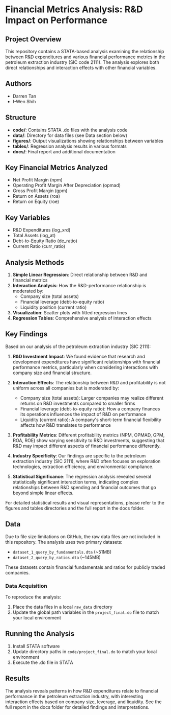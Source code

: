 # Financial Metrics Analysis: R&D Impact on Performance

## Project Overview
This repository contains a STATA-based analysis examining the relationship between R&D expenditures and various financial performance metrics in the petroleum extraction industry (SIC code 2111). The analysis explores both direct relationships and interaction effects with other financial variables.

## Authors
- Darren Tan
- I-Wen Shih

## Structure
- **code/**: Contains STATA .do files with the analysis code
- **data/**: Directory for data files (see Data section below)
- **figures/**: Output visualizations showing relationships between variables
- **tables/**: Regression analysis results in various formats
- **docs/**: Final report and additional documentation

## Key Financial Metrics Analyzed
- Net Profit Margin (npm)
- Operating Profit Margin After Depreciation (opmad)
- Gross Profit Margin (gpm)
- Return on Assets (roa)
- Return on Equity (roe)

## Key Variables
- R&D Expenditures (log_xrd)
- Total Assets (log_at)
- Debt-to-Equity Ratio (de_ratio)
- Current Ratio (curr_ratio)

## Analysis Methods
1. **Simple Linear Regression**: Direct relationship between R&D and financial metrics
2. **Interaction Analysis**: How the R&D-performance relationship is moderated by:
   - Company size (total assets)
   - Financial leverage (debt-to-equity ratio)
   - Liquidity position (current ratio)
3. **Visualization**: Scatter plots with fitted regression lines
4. **Regression Tables**: Comprehensive analysis of interaction effects

## Key Findings
Based on our analysis of the petroleum extraction industry (SIC 2111):

1. **R&D Investment Impact**: We found evidence that research and development expenditures have significant relationships with financial performance metrics, particularly when considering interactions with company size and financial structure.

2. **Interaction Effects**: The relationship between R&D and profitability is not uniform across all companies but is moderated by:
   - Company size (total assets): Larger companies may realize different returns on R&D investments compared to smaller firms
   - Financial leverage (debt-to-equity ratio): How a company finances its operations influences the impact of R&D on performance
   - Liquidity (current ratio): A company's short-term financial flexibility affects how R&D translates to performance

3. **Profitability Metrics**: Different profitability metrics (NPM, OPMAD, GPM, ROA, ROE) show varying sensitivity to R&D investments, suggesting that R&D may impact different aspects of financial performance differently.

4. **Industry Specificity**: Our findings are specific to the petroleum extraction industry (SIC 2111), where R&D often focuses on exploration technologies, extraction efficiency, and environmental compliance.

5. **Statistical Significance**: The regression analysis revealed several statistically significant interaction terms, indicating complex relationships between R&D spending and financial outcomes that go beyond simple linear effects.

For detailed statistical results and visual representations, please refer to the figures and tables directories and the full report in the docs folder.

## Data
Due to file size limitations on GitHub, the raw data files are not included in this repository. The analysis uses two primary datasets:
- `dataset_1_query_by_fundamentals.dta` (~51MB)
- `dataset_2_query_by_ratios.dta` (~145MB)

These datasets contain financial fundamentals and ratios for publicly traded companies.

### Data Acquisition
To reproduce the analysis:
1. Place the data files in a local `raw_data` directory
2. Update the global path variables in the `project_final.do` file to match your local environment

## Running the Analysis
1. Install STATA software
2. Update directory paths in `code/project_final.do` to match your local environment
3. Execute the .do file in STATA

## Results
The analysis reveals patterns in how R&D expenditures relate to financial performance in the petroleum extraction industry, with interesting interaction effects based on company size, leverage, and liquidity. See the full report in the docs folder for detailed findings and interpretations.
